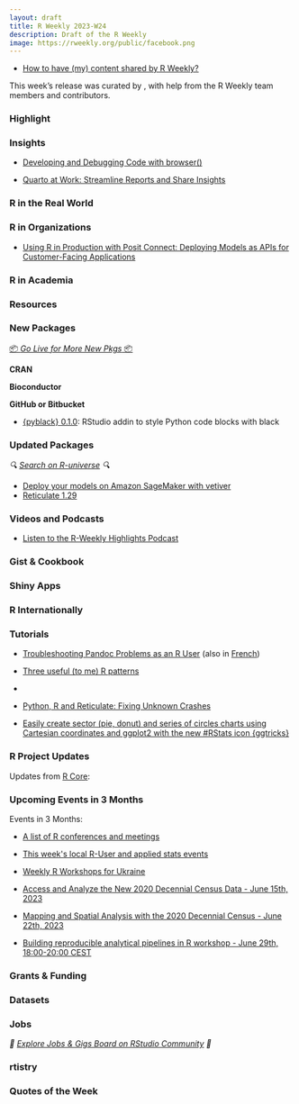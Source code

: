 ```yaml
---
layout: draft
title: R Weekly 2023-W24
description: Draft of the R Weekly
image: https://rweekly.org/public/facebook.png
---
```



+ [How to have (my) content shared by R Weekly?](https://github.com/rweekly/rweekly.org#how-to-have-my-content-shared-by-r-weekly)

This week’s release was curated by [](), with help from the R Weekly team members and contributors.



###  Highlight



### Insights

+ [Developing and Debugging Code with browser()](https://mjfrigaard.github.io/posts/debugging/)

+ [Quarto at Work: Streamline Reports and Share Insights](https://posit.co/blog/quarto-at-work/)

### R in the Real World



###  R in Organizations

+ [Using R in Production with Posit Connect: Deploying Models as APIs for Customer-Facing Applications](https://posit.co/blog/using-r-in-production-with-posit-connect/)

###  R in Academia



###  Resources



###  New Packages

<p class="added-hostname"><a href="https://rweekly.org/live" target="_blank" class="externalLink">📦 <i>Go Live for More New Pkgs</i> 📦</a></p>


**CRAN**



**Bioconductor**



**GitHub or Bitbucket**

+ [{pyblack} 0.1.0](https://github.com/erictleung/pyblack): RStudio addin to style Python code blocks with black

### Updated Packages

<i>🔍 [Search on R-universe](https://r-universe.dev/search/) 🔍</i>

+ [Deploy your models on Amazon SageMaker with vetiver](https://posit.co/blog/vetiver-sagemaker/)
+ [Reticulate 1.29](https://posit.co/blog/reticulate-1-29/)

###  Videos and Podcasts

* [Listen to the R-Weekly Highlights Podcast](https://rweekly.fireside.fm/)


### Gist & Cookbook



### Shiny Apps



### R Internationally



###  Tutorials

+ [Troubleshooting Pandoc Problems as an R User](https://ropensci.org/blog/2023/06/01/troubleshooting-pandoc-problems-as-an-r-user/) (also in [French](https://ropensci.org/fr/blog/2023/06/01/troubleshooting-pandoc-problems-as-an-r-user/))

+ [Three useful (to me) R patterns](https://masalmon.eu/2023/06/06/basic-patterns/)
+ 
+ [Python, R and Reticulate: Fixing Unknown Crashes](https://wazrak.com/python-r-reticulate-and-fixing-unknown-crashes/)

<!--<div class="post-more-begin></div><div class="post-more-end"></div>-->

+ [Easily create sector (pie, donut) and series of circles  charts using Cartesian coordinates and ggplot2 with the new #RStats icon {ggtricks}](https://www.abdoulblog.com/posts/2023-05-31_ggtricks-intro/)

###  R Project Updates

Updates from [R Core](http://developer.r-project.org/blosxom.cgi/R-devel/NEWS):


###  Upcoming Events in 3 Months

Events in 3 Months:


+ [A list of R conferences and meetings](https://jumpingrivers.github.io/meetingsR/events.html)

+ [This week's local R-User and applied stats events](https://community.rstudio.com/c/irl)

+ [Weekly R Workshops for Ukraine](https://sites.google.com/view/dariia-mykhailyshyna/main/r-workshops-for-ukraine)

+ [Access and Analyze the New 2020 Decennial Census Data - June 15th, 2023](https://www.eventbrite.com/e/access-and-analyze-the-new-2020-decennial-census-data-tickets-632022023887)

+ [Mapping and Spatial Analysis with the 2020 Decennial Census - June 22th, 2023](https://www.eventbrite.com/e/mapping-and-spatial-analysis-with-the-2020-decennial-census-tickets-641300375687)

+ [Building reproducible analytical pipelines in R workshop - June 29th, 18:00-20:00 CEST](https://r-posts.com/building-reproducible-analytical-pipelines-in-r-workshop/)

### Grants & Funding


### Datasets


### Jobs

<i>💼 [Explore Jobs & Gigs Board on RStudio Community](https://community.rstudio.com/c/jobs/) 💼</i>

###  rtistry


###  Quotes of the Week
